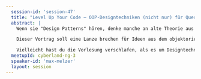 ```yaml
---
  session-id: 'session-47'
  title: "Level Up Your Code – OOP-Designtechniken (nicht nur) für Quereinsteiger"
  abstract: |
    Wenn sie "Design Patterns" hören, denke manche an alte Theorie aus einer langweiligen Vorlesung. Ich habe Programmieren nicht an der Uni gelernt, sondern wurde als Quereinsteiger direkt ins kalte Wasser geworfen. Als ich (viel zu spät) einige OOP-Designtechniken kennenlernte, war das für mich eine kleine Offenbarung: Code muss nicht nur eine Aneinanderkettung von if-Statements sein!

    Dieser Vortrag soll eine Lanze brechen für Ideen aus dem objektorientierten Softwaredesign, die besonders Quereinsteiger nicht verpassen sollten. An ein paar praktischen Beispielen will ich zeigen, dass "Composition over Inheritance" und "Dependency Injection" nicht nur Buzzwords, und dass Patterns wie "Composites" nicht nur graue Theorie sind, sondern geniale Hilfsmittel, die im Werkzeugkasten keiner Programmierer:in fehlen sollten.

    Vielleicht hast du die Vorlesung verschlafen, als es um Designtechniken für OOP ging. Oder du hast dir deine Programmierkenntnisse selber zusammengereimt und noch nie verstanden, was der ganze Hype soll. Bring ein paar Vorkenntnisse in objektorientierter Programmierung mit, dann ist dieser Vortrag für dich!  
  meetupId: cyberland-ng-3
  speaker-id: 'max-melzer'
  layout: session
---
```

